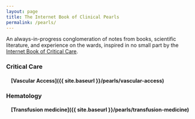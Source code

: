 ```yaml
---
layout: page
title: The Internet Book of Clinical Pearls
permalink: /pearls/
---
```

An always-in-progress conglomeration of notes from books, scientific literature, and experience on the wards, inspired in no small part by the [Internet Book of Critical Care](https://emcrit.org/ibcc/toc/).

### Critical Care
#### &nbsp;&nbsp;&nbsp;&nbsp;[Vascular Access]({{ site.baseurl }}/pearls/vascular-access)

### Hematology
#### &nbsp;&nbsp;&nbsp;&nbsp;[Transfusion medicine]({{ site.baseurl }}/pearls/transfusion-medicine)